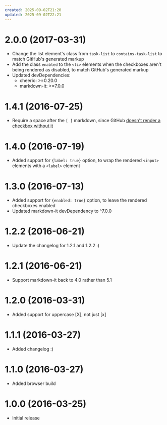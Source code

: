 ```yaml
---
created: 2025-09-02T21:20
updated: 2025-09-02T22:21
---
```

# 2.0.0 (2017-03-31)

* Change the list element's class from `task-list` to `contains-task-list` to
  match GitHub's generated markup
* Add the class `enabled` to the `<li>` elements when the checkboxes aren't
  being rendered as disabled, to match GitHub's generated markup
* Updated devDependencies:
  * cheerio: >=0.20.0
  * markdown-it: >=7.0.0

# 1.4.1 (2016-07-25)

* Require a space after the `[ ]` markdown, since GitHub [doesn't render a
  checkbox without it](https://github.com/revin/markdown-it-task-lists/issues/12)

# 1.4.0 (2016-07-19)

* Added support for `{label: true}` option, to wrap the rendered
  `<input>` elements with a `<label>` element

# 1.3.0 (2016-07-13)

* Added support for `{enabled: true}` option, to leave the rendered
  checkboxes enabled
* Updated markdown-it devDependency to ^7.0.0

# 1.2.2 (2016-06-21)

* Update the changelog for 1.2.1 and 1.2.2 :)

# 1.2.1 (2016-06-21)

* Support markdown-it back to 4.0 rather than 5.1

# 1.2.0 (2016-03-31)

* Added support for uppercase [X], not just [x]

# 1.1.1 (2016-03-27)

* Added changelog :)

# 1.1.0 (2016-03-27)

* Added browser build

# 1.0.0 (2016-03-25)

* Initial release

